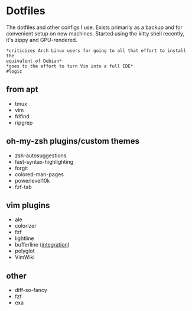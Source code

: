 # Dotfiles

The dotfiles and other configs I use. Exists primarily as a backup and for
convenient setup on new machines. Started using the kitty shell recently,
it's zippy and GPU-rendered.

```
*criticizes Arch Linux users for going to all that effort to install the
equivalent of Debian*
*goes to the effort to turn Vim into a full IDE*
#logic
```

## from apt
* tmux
* vim
* fdfind
* ripgrep

## oh-my-zsh plugins/custom themes
* zsh-autosuggestions
* fast-syntax-highlighting
* forgit
* colored-man-pages
* powerlevel10k
* fzf-tab

## vim plugins
* ale
* colorizer
* fzf
* lightline
* bufferline ([integration](https://github.com/itchyny/lightline.vim/issues/36))
* polyglot
* VimWiki

## other
* diff-so-fancy
* fzf
* exa
